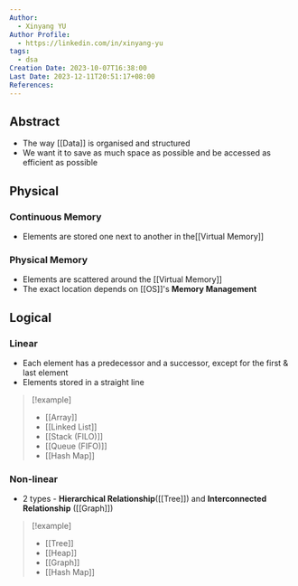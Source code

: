 ```yaml
---
Author:
  - Xinyang YU
Author Profile:
  - https://linkedin.com/in/xinyang-yu
tags:
  - dsa
Creation Date: 2023-10-07T16:38:00
Last Date: 2023-12-11T20:51:17+08:00
References: 
---
```

## Abstract
- The way [[Data]] is organised and structured
- We want it to save as much space as possible and be accessed as efficient as possible 



## Physical
### Continuous Memory
- Elements are stored one next to another in the[[Virtual Memory]]

### Physical Memory
- Elements are scattered around the [[Virtual Memory]]
- The exact location depends on [[OS]]'s **Memory Management**


## Logical
### Linear
- Each element has a predecessor and a successor, except for the first & last element
- Elements stored in a straight line
>[!example]
>- [[Array]]
>- [[Linked List]]
>- [[Stack (FILO)]]
>- [[Queue (FIFO)]]
>- [[Hash Map]]
### Non-linear
- 2 types - **Hierarchical Relationship**([[Tree]]) and **Interconnected Relationship** ([[Graph]])
>[!example]
>- [[Tree]]
>- [[Heap]]
>- [[Graph]]
>- [[Hash Map]]